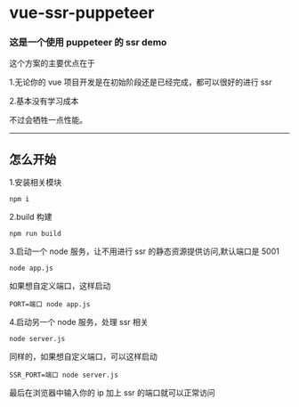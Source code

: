 # vue-ssr-puppeteer

### 这是一个使用 puppeteer 的 ssr demo

这个方案的主要优点在于

1.无论你的 vue 项目开发是在初始阶段还是已经完成，都可以很好的进行 ssr

2.基本没有学习成本

不过会牺牲一点性能。

---

## 怎么开始

1.安装相关模块

```
npm i
```

2.build 构建

```
npm run build
```

3.启动一个 node 服务，让不用进行 ssr 的静态资源提供访问,默认端口是 5001

```
node app.js
```

如果想自定义端口，这样启动

```
PORT=端口 node app.js
```

4.启动另一个 node 服务，处理 ssr 相关

```
node server.js
```

同样的，如果想自定义端口，可以这样启动

```
SSR_PORT=端口 node server.js
```

最后在浏览器中输入你的 ip 加上 ssr 的端口就可以正常访问
